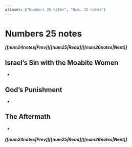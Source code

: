 ```yaml
---
aliases: ["Numbers 25 notes", "Num. 25 notes"]
---
```

# Numbers 25 notes
##### <span class=arrow-left></span>[[num24notes|Prev]]<span class=navigation-separator></span>[[num25|Read]]<span class=navigation-separator></span>[[num26notes|Next]]<span class=arrow-right></span>
## Israel’s Sin with the Moabite Women
- 
## God’s Punishment
- 
## The Aftermath
- 
##### <span class=arrow-left></span>[[num24notes|Prev]]<span class=navigation-separator></span>[[num25|Read]]<span class=navigation-separator></span>[[num26notes|Next]]<span class=arrow-right></span>